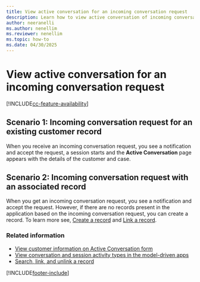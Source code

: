 ```yaml
---
title: View active conversation for an incoming conversation request
description: Learn how to view active conversation of incoming conversation requests for customer records.
author: neeranelli
ms.author: nenellim
ms.reviewer: nenellim
ms.topic: how-to
ms.date: 04/30/2025
---
```


# View active conversation for an incoming conversation request

[!INCLUDE[cc-feature-availability](../../includes/cc-feature-availability.md)]

## Scenario 1: Incoming conversation request for an existing customer record 

When you receive an incoming conversation request, you see a notification and accept the request, a session starts and the **Active Conversation** page appears with the details of the customer and case.

## Scenario 2: Incoming conversation request with an associated record

When you get an incoming conversation request, you see a notification and accept the request. However, if there are no records present in the application based on the incoming conversation request, you can create a record. To learn more see, [Create a record](oc-create-record.md) and [Link a record](oc-search-link-unlink-record.md).

### Related information

- [View customer information on Active Conversation form](oc-customer-summary.md)
- [View conversation and session activity types in the model-driven apps](oc-view-activity-types.md)
- [Search, link, and unlink a record](oc-search-link-unlink-record.md)


[!INCLUDE[footer-include](../../includes/footer-banner.md)]
